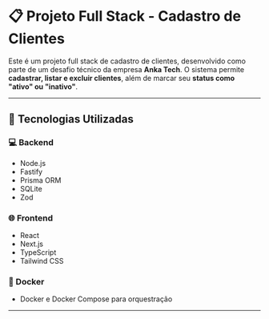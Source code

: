 # 📋 Projeto Full Stack - Cadastro de Clientes

Este é um projeto full stack de cadastro de clientes, desenvolvido como parte de um desafio técnico da empresa **Anka Tech**. O sistema permite **cadastrar, listar e excluir clientes**, além de marcar seu **status como "ativo" ou "inativo"**.

---

## 🧰 Tecnologias Utilizadas

### 💻 Backend
- Node.js
- Fastify
- Prisma ORM
- SQLite
- Zod

### 🌐 Frontend
- React
- Next.js
- TypeScript
- Tailwind CSS

### 🐳 Docker
- Docker e Docker Compose para orquestração

---


